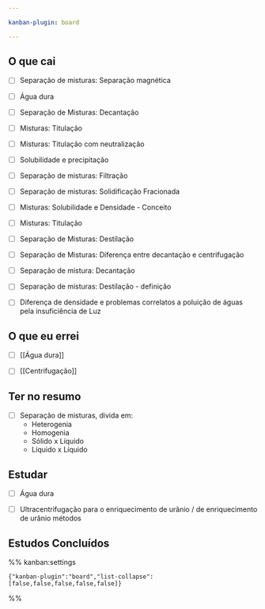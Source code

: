 ```yaml
---

kanban-plugin: board

---
```


## O que cai

- [ ] Separação de misturas: Separação magnética
- [ ] Água dura
- [ ] Separação de Misturas: Decantação
- [ ] Misturas: Titulação
- [ ] Misturas: Titulação com neutralização
- [ ] Solubilidade e precipitação
- [ ] Separação de misturas: Filtração
- [ ] Separação de misturas: Solidificação Fracionada
- [ ] Misturas: Solubilidade e Densidade - Conceito
- [ ] Misturas: Titulação
- [ ] Separação de Misturas: Destilação
- [ ] Separação de Misturas: Diferença entre decantação e centrifugação
- [ ] Separação de mistura: Decantação
- [ ] Separação de misturas: Destilação - definição
- [ ] Diferença de densidade e problemas correlatos a poluição de águas pela insuficiência de Luz


## O que eu errei

- [ ] [[Água dura]]
- [ ] [[Centrifugação]]


## Ter no resumo

- [ ] Separação de misturas, divida em:
	- Heterogenia
	- Homogenia
	- Sólido x Líquido
	- Líquido x Líquido


## Estudar

- [ ] Água dura
- [ ] Ultracentrifugação para o enriquecimento de urânio / de enriquecimento de urânio métodos


## Estudos Concluídos





%% kanban:settings
```
{"kanban-plugin":"board","list-collapse":[false,false,false,false,false]}
```
%%